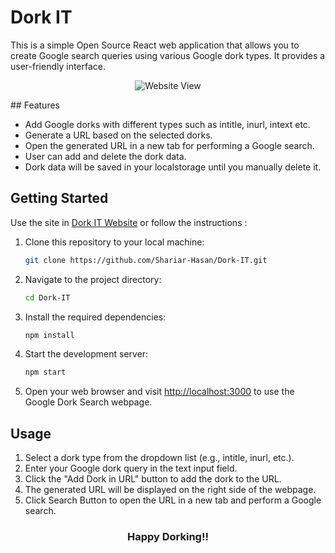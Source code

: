 # Dork IT

This is a simple Open Source React web application that allows you to create Google search queries using various Google dork types. It provides a user-friendly interface.

<div align="center">

![Website View](https://s9.gifyu.com/images/SFv0S.gif)

</div>
## Features

- Add Google dorks with different types such as intitle, inurl, intext etc.
- Generate a URL based on the selected dorks.
- Open the generated URL in a new tab for performing a Google search.
- User can add and delete the dork data.
- Dork data will be saved in your localstorage until you manually delete it.

## Getting Started

Use the site in [Dork IT Website](https://dorkit.netlify.app/) or follow the instructions :

1. Clone this repository to your local machine:

   ```bash
   git clone https://github.com/Shariar-Hasan/Dork-IT.git
   ```

2. Navigate to the project directory:

   ```bash
   cd Dork-IT
   ```

3. Install the required dependencies:

   ```bash
   npm install
   ```

4. Start the development server:

   ```bash
   npm start
   ```

5. Open your web browser and visit [http://localhost:3000](http://localhost:3000) to use the Google Dork Search webpage.

## Usage

1. Select a dork type from the dropdown list (e.g., intitle, inurl, etc.).
2. Enter your Google dork query in the text input field.
3. Click the "Add Dork in URL" button to add the dork to the URL.
4. The generated URL will be displayed on the right side of the webpage.
5. Click Search Button to open the URL in a new tab and perform a Google search.

<h3 align="center">Happy Dorking!!</h3>

